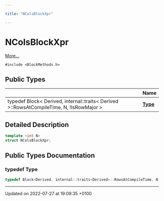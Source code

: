 ```yaml
---

title: "NColsBlockXpr"

---
```


# NColsBlockXpr



 [More...](#detailed-description)


`#include <BlockMethods.h>`

## Public Types

|                | Name           |
| -------------- | -------------- |
| typedef Block< Derived, internal::traits< Derived >::RowsAtCompileTime, N, !IsRowMajor > | **[Type](http://example.org/classes/structncolsblockxpr/#typedef-type)**  |

## Detailed Description

```cpp
template <int N>
struct NColsBlockXpr;
```

## Public Types Documentation

### typedef Type

```cpp
typedef Block<Derived, internal::traits<Derived>::RowsAtCompileTime, N, !IsRowMajor> NColsBlockXpr< N >::Type;
```


-------------------------------

Updated on 2022-07-27 at 19:09:35 +0100